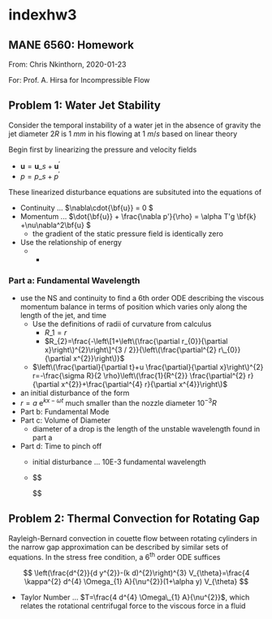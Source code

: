 # indexhw3

## MANE 6560: Homework

From: Chris Nkinthorn, 2020-01-23

For: Prof. A. Hirsa for Incompressible Flow

## Problem 1: Water Jet Stability

Consider the temporal instability of a water jet in the absence of gravity the jet diameter $2R$ is $1 \text{ \[mm\]}$ in his flowing at $1 \text{ \[m/s\]}$ based on linear theory

Begin first by linearizing the pressure and velocity fields

* $\mathbf{u}=\mathbf{u}\_{s}+\mathbf{u}^{\prime}$
* $p=p\_{s}+p^{\prime}$

These linearized disturbance equations are subsituted into the equations of

* Continuity ... $\nabla\cdot{\bf{u}} = 0 $
* Momentum ... $\dot{\bf{u}} + \frac{\nabla p'}{\rho} = \alpha T'g \bf{k} +\nu\nabla^2\bf{u} $
  * the gradient of the static pressure field is identically zero
* Use the relationship of energy 
  * * 

### Part a: Fundamental Wavelength

* use the NS and continuity to find a 6th order ODE describing the viscous momentum balance in terms of position which varies only along the length of the jet, and time 
  * Use the definitions of radii of curvature from calculus
    * $R\_1 = r$
    * $R_{2}=\frac{-\left\[1+\left\(\frac{\partial r_{0}}{\partial x}\right\)^{2}\right\]^{3 / 2}}{\left\(\frac{\partial^{2} r\_{0}}{\partial x^{2}}\right\)}$
  * $\left\(\frac{\partial}{\partial t}+u \frac{\partial}{\partial x}\right\)^{2} r=-\frac{\sigma R}{2 \rho}\left\(\frac{1}{R^{2}} \frac{\partial^{2} r}{\partial x^{2}}+\frac{\partial^{4} r}{\partial x^{4}}\right\)$
* an initial disturbance of the form
* $r = a \text{ e}^{kx -\omega t}$ much smaller than the nozzle diameter $10^{-3}R$
* Part b: Fundamental Mode
* Part c: Volume of Diameter
  * diameter of a drop is the length of the unstable wavelength found in part a
* Part d: Time to pinch off
  * initial disturbance ... 10E-3 fundamental wavelength
  * $$

    $$

## Problem 2: Thermal Convection for Rotating Gap

Rayleigh-Bernard convection in couette flow between rotating cylinders in the narrow gap approximation can be described by similar sets of equations. In the stress free condition, a $6^\text{th}$ order ODE suffices

$$
\left(\frac{d^{2}}{d y^{2}}-(k d)^{2}\right)^{3} V_{\theta}=\frac{4 \kappa^{2} d^{4} \Omega_{1} A}{\nu^{2}}(1+\alpha y) V_{\theta}
$$

* Taylor Number … $T=\frac{4 d^{4} \Omega\_{1} A}{\nu^{2}}$, which relates the rotational centrifugal force to the viscous force in a fluid 

